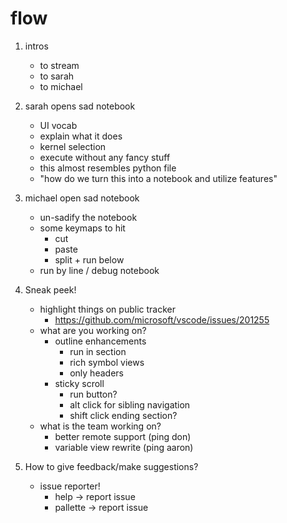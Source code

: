 # flow

1. intros
    - to stream
    - to sarah
    - to michael

2. sarah opens sad notebook
    - UI vocab
    - explain what it does
    - kernel selection
    - execute without any fancy stuff
    - this almost resembles python file
    - "how do we turn this into a notebook and utilize features"

3. michael open sad notebook
    - un-sadify the notebook
    - some keymaps to hit
        - cut
        - paste
        - split + run below
    - run by line / debug notebook

4. Sneak peek!
   - highlight things on public tracker
     - <https://github.com/microsoft/vscode/issues/201255>
   - what are you working on?
     - outline enhancements
       - run in section
       - rich symbol views
       - only headers
     - sticky scroll
       - run button?
       - alt click for sibling navigation
       - shift click ending section?
   - what is the team working on?
     - better remote support (ping don)
     - variable view rewrite (ping aaron)

5. How to give feedback/make suggestions?
   - issue reporter!
     - help -> report issue
     - pallette -> report issue
